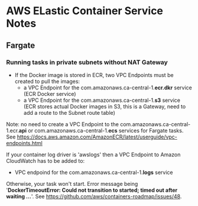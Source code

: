 # AWS ELastic Container Service Notes

## Fargate

### Running tasks in private subnets without NAT Gateway
- If the Docker image is stored in ECR, two VPC Endpoints must be created to pull the images:
    - a VPC Endpoint for the com.amazonaws.ca-central-1.**ecr.dkr** service (ECR Docker service)
    - a VPC Endpoint for the com.amazonaws.ca-central-1.**s3** service (ECR stores actual Docker images in S3, this is a Gateway, need to add a route to the Subnet route table) 

Note: no need to create a VPC Endpoint to the com.amazonaws.ca-central-1.ecr.**api** or com.amazonaws.ca-central-1.**ecs** services for Fargate tasks. See https://docs.aws.amazon.com/AmazonECR/latest/userguide/vpc-endpoints.html

If your container log driver is 'awslogs' then a VPC Endpoint to Amazon CloudWatch has to be added to:
  - VPC endpoind for the com.amazonaws.ca-central-1.**logs** service
  
Otherwise, your task won't start. Error message being '**DockerTimeoutError: Could not transition to started; timed out after waiting ...**'. See https://github.com/aws/containers-roadmap/issues/48.

